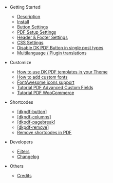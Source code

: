 - Getting Started
  - [Description](description.md)
  - [Install](install.md)
  - [Button Settings](button-settings.md)
  - [PDF Setup Settings](pdf-setup-settings.md)
  - [Header & Footer Settings](header-and-footer-settings.md)
  - [CSS Settings](css-settings.md)
  - [Disable DK PDF Button in single post types](disable-dk-pdf.md)
  - [Multilanguage / Plugin translations](multilanguage.md)

- Customize

  - [How to use DK PDF templates in your Theme](how-to-use.md)
  - [How to add custom fonts](how-to-add-custom-fonts.md)
  - [FontAwesome icons support](font-awesome.md)
  - [Tutorial PDF Advanced Custom Fields](pdf-acf.md)
  - [Tutorial PDF WooCommerce](pdf-woocommerce.md)

- Shortcodes

  - [[dkpdf-button]](dkpdf-button.md)
  - [[dkpdf-columns]](dkpdf-columns.md)
  - [[dkpdf-pagebreak]](dkpdf-pagebreak.md)
  - [[dkpdf-remove]](dkpdf-remove.md)
  - [Remove shortcodes in PDF](remove-shortcodes.md)

- Developers
  - [Filters](filters.md)
  - [Changelog](changelog.md)

- Others
  - [Credits](credits.md)